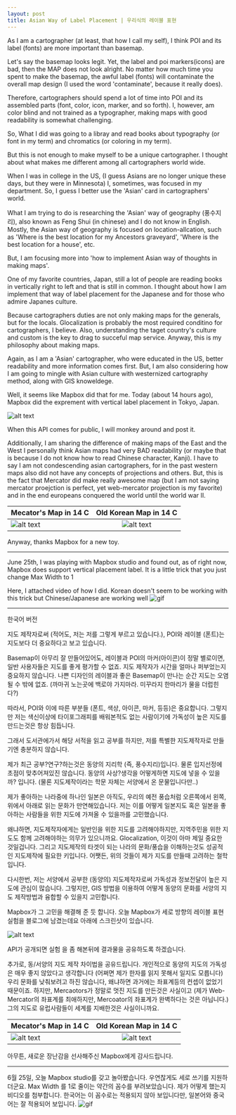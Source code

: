 ```yaml
---
layout: post
title: Asian Way of Label Placement | 우리식의 레이블 표현
---
```


As I am a cartographer (at least, that how I call my self), I think POI and its label (fonts) are more important than basemap.


Let's say the basemap looks legit.
Yet, the label and poi markers(icons) are bad, then the MAP does not look alright.
No matter how much time you spent to make the basemap, the awful label (fonts) will contaminate the overall map design (I used the word 'contaminate', because it really does).


Therefore, cartographers should spend a lot of time into POI and its assembled parts (font, color, icon, marker, and so forth). I, however, am color blind and not trained as a typographer, making maps with good readability is somewhat challenging.


So, What I did was going to a libray and read books about typography (or font in my term) and chromatics (or coloring in my term).


But this is not enough to make myself to be a unique cartographer.
I thought about what makes me different among all cartographers world wide.


When I was in college in the US, (I guess Asians are no longer unique these days, but they were in Minnesota) I, sometimes, was focused in my department. So, I guess I better use the 'Asian' card in cartographers' world.


What I am trying to do is researching the  'Asian' way of geography (풍수지리), also known as Feng Shui (in chinese) and I do not know in English. Mostly, the Asian way of geography is focused on location-allcation, such as 'Where is the best location for my Ancestors graveyard', 'Where is the best location for a house', etc.


But, I am focusing more into 'how to implement Asian way of thoughts in making maps'.


One of my favorite countries, Japan, still a lot of people are reading books in vertically right to 
left and that is still in common.
I thought about how I am implement that way of label placement for the Japanese and for those who admire Japanes culture.


Because cartographers duties are not only making maps for the generals, but for the locals.
Glocalization is probably the most required conditino for cartographers, I believe.
Also, understanding the taget country's culture and custom is the key to drag to succeful map service.
Anyway, this is my philosophy about making maps.


Again, as I am a 'Asian' cartographer, who were educated in the US, better readability and more information comes first.
But, I am also considering how I am going to mingle with Asian culture with westernized cartography method, along with GIS knoweldege.


Well, it seems like Mapbox did that for me. Today (about 14 hours ago), Mapbox did the exprement with vertical label placement in Tokyo, Japan.


![alt text](https://scontent.ficn1-1.fna.fbcdn.net/v/t1.0-9/65114048_10156915219444892_74845508849369088_n.jpg?_nc_cat=111&_nc_ht=scontent.ficn1-1.fna&oh=7d97d38f626a3e9dcf0a16256aeac6e4&oe=5D916786)


When this API comes for public, I will monkey around and post it.



Additionally, I am sharing the difference of making maps of the East and the West 
I personally think Asian maps had very BAD readability (or maybe that is because I do not know how to read Chinese character, Kanji).
I have to say I am not condescending asian cartographers, for in the past western maps also did not have any concepts of projections and others. But, this is the fact that Mercator did make really awesome map (but I am not saying mercator proejction is perfect, yet web-mercator projection is my favorite) and in the end europeans conquered the world until the world war II.

| Mecator's Map in 14 C | Old Korean Map in 14 C |
| ------------- | :-----------: |
| ![alt text](https://scontent.ficn1-1.fna.fbcdn.net/v/t1.0-9/64625883_10156915209464892_2026769743855222784_n.jpg?_nc_cat=100&_nc_ht=scontent.ficn1-1.fna&oh=1532321ac030280251a6c8b32d5e24fa&oe=5D809976)| ![alt text](https://t1.daumcdn.net/cfile/tistory/23538934586FA9C212)


Anyway, thanks Mapbox for a new toy.


---
June 25th,
I was playing with Mapbox studio and found out, as of right now, Mapbox does support vertical placement label.
It is a little trick that you just change Max Width to 1

Here, I attached video of how I did.
Korean doesn't seem to be working with this trick but Chinese/Japanese are working well
![gif](https://github.com/pil0706/pil0706.github.io/blob/master/screenshots/1st/label_placement.gif?raw=true)



***
한국어 버전

지도 제작자로써 (적어도, 저는 저를 그렇게 부르고 있습니다.), POI와 레이블 (폰트)는 지도보다 더 중요하다고 보고 있습니다.

Basemap이 아무리 잘 만들어있어도, 레이블과 POI의 마커(아이콘)이 정말 별로이면, 일반 사용자들은 지도를 좋게 평가할 수 없죠.
지도 제작자가 시간을 얼마나 퍼부었는지 중요하지 않습니다. 나쁜 디자인의 레이블과 좋은 Basemap이 만나는 순간 지도는 오염될 수 밖에 없죠. (까마귀 노는곳에 백로야 가지마라. 미꾸라지 한마리가 물을 더럽힌다?)

따라서, POI와 이에 따른 부분들 (폰트, 색상, 아이콘, 마커, 등등)은 중요합니다. 그렇지만 저는 색신이상에 타이포그래피를 배워본적도 없는 사람이기에 가독성이 높은 지도를 만드는것은 항상 힘듭니다.

그래서 도서관에가서 해당 서적을 읽고 공부를 하지만, 저를 특별한 지도제작자로 만들기엔 충분하지 않습니다.

제가 최근 공부?연구?하는것은 동양의 지리학 (즉, 풍수지리)입니다. 물론 입지선정에 초점이 맞추어져있진 않습니다. 동양의 사상?생각을 어떻게하면 지도에 넣을 수 있을까? 입니다. (물론 지도제작이라는 학문 자체는 서양에서 온 문물입니다만..)

제가 좋아하는 나라중에 하나인 일본은 아직도, 우리의 예전 풍습처럼 오른쪽에서 왼쪽, 위에서 아래로 읽는 문화가 만연해있습니다.
저는 이를 어떻게 일본지도 혹은 일본을 좋아하는 사람들을 위한 지도에 가져올 수 있을까를 고민했습니다.

왜냐하면, 지도제작자에게는 일반인을 위한 지도를 고려해야하지만, 지역주민을 위한 지도도 함께 고려해야하는 의무가 있으니까요.
Glocalization, 이것이 아마 제일 중요한 것일겁니다. 그리고 지도제작의 타겟이 되는 나라의 문화/풍습을 이해하는것도 성공적인 지도제작에 필요한 키입니다.
어쨋든, 위의 것들이 제가 지도를 만들때 고려하는 철학입니다.

다시한번, 저는 서양에서 공부한 (동양의) 지도제작자로써 가독성과 정보전달이 높은 지도에 관심이 많습니다. 그렇지만, GIS 방법을 이용하여 어떻게 동양의 문화를 서양의 지도 제작방법과 융합할 수 있을지 고민합니다.

Mapbox가 그 고민을 해결해 준 듯 합니다. 오늘 Mapbox가 세로 방향의 레이블 표현실험을 블로그에 남겼는데요 아래에 스크린샷이 있습니다.


![alt text](https://scontent.ficn1-1.fna.fbcdn.net/v/t1.0-9/65114048_10156915219444892_74845508849369088_n.jpg?_nc_cat=111&_nc_ht=scontent.ficn1-1.fna&oh=7d97d38f626a3e9dcf0a16256aeac6e4&oe=5D916786)

API가 공개되면 실험 을 좀 해본뒤에 결과물을 공유하도록 하겠습니다.


추가로, 동/서양의 지도 제작 차이법을 공유드립니다.
개인적으로 동양의 지도의 가독성은 매우 좋지 않았다고 생각합니다 (어쩌면 제가 한자를 읽지 못해서 일지도 모릅니다)
우리 문화를 낮춰보려고 하진 않습니다, 왜냐하면 과거에는 좌표계등의 컨셉이 없었기 때문이죠.
하지만, Mercaotors가 정말로 멋진 지도를 만든것은 사실이고 (제가 Web-Mercator의 좌표계를 최애하지만, Mercoator의 좌표계가 완벽하다는 것은 아닙니다.) 그의 지도로 유럽사람들이 세계를 지배한것은 사실이니까요.

| Mecator's Map in 14 C | Old Korean Map in 14 C |
| ------------- | :-----------: |
| ![alt text](https://scontent.ficn1-1.fna.fbcdn.net/v/t1.0-9/64625883_10156915209464892_2026769743855222784_n.jpg?_nc_cat=100&_nc_ht=scontent.ficn1-1.fna&oh=1532321ac030280251a6c8b32d5e24fa&oe=5D809976)| ![alt text](https://t1.daumcdn.net/cfile/tistory/23538934586FA9C212)

아무튼, 새로운 장난감을 선사해주신 Mapbox에게 감사드립니다.

---
6월 25일,
오늘 Mapbox studio를 갖고 놀아봤습니다. 우연찮게도 세로 쓰기를 지원하더군요.
Max Width 를 1로 줄이는 약간의 꼼수를 부려보았습니다.
제가 어떻게 했는지 비디오를 첨부합니다.
한국어는 이 꼼수로는 적용되지 않아 보입니다만, 일본어와 중국어는 잘 적용되어 보입니다.
![gif](https://github.com/pil0706/pil0706.github.io/blob/master/screenshots/1st/label_placement.gif?raw=true)